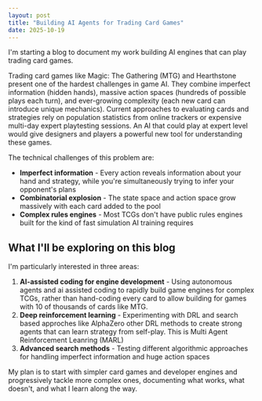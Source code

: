 ```yaml
---
layout: post
title: "Building AI Agents for Trading Card Games"
date: 2025-10-19
---
```


I'm starting a blog to document my work building AI engines that can play trading card games.

Trading card games like Magic: The Gathering (MTG) and Hearthstone present one of the hardest challenges in game AI. They combine imperfect information (hidden hands), massive action spaces (hundreds of possible plays each turn), and ever-growing complexity (each new card can introduce unique mechanics). Current approaches to evaluating cards and strategies rely on population statistics from online trackers or expensive multi-day expert playtesting sessions. An AI that could play at expert level would give designers and players a powerful new tool for understanding these games.

The technical challenges of this problem are:

- **Imperfect information** - Every action reveals information about your hand and strategy, while you're simultaneously trying to infer your opponent's plans
- **Combinatorial explosion** - The state space and action space grow massively with each card added to the pool
- **Complex rules engines** - Most TCGs don't have public rules engines built for the kind of fast simulation AI training requires

## What I'll be exploring on this blog

I'm particularly interested in three areas:

1. **AI-assisted coding for engine development** - Using autonomous agents and ai assisted coding to rapidly build game engines for complex TCGs, rather than hand-coding every card to allow building for games with 10 of thousands of cards like MTG.
2. **Deep reinforcement learning** - Experimenting with DRL and search based approches like AlphaZero other DRL methods to create strong agents that can learn strategy from self-play. This is Multi Agent Reinforcement Leanring (MARL)
3. **Advanced search methods** - Testing different algorithmic approaches for handling imperfect information and huge action spaces

My plan is to start with simpler card games and developer engines and progressively tackle more complex ones, documenting what works, what doesn't, and what I learn along the way.
